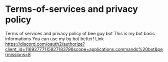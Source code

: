 # Terms-of-services and privacy policy
Terms of services and privacy policy of bee guy bot
This is my bot basic informations
You can use my by bot better!
Link - https://discord.com/oauth2/authorize?client_id=1169277711592718379&scope=applications.commands%20bot&permissions=8
